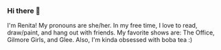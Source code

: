 ### Hi there 👋

I'm Renita! My pronouns are she/her. In my free time, I love to read, draw/paint, and hang out with friends. My favorite shows are: The Office, Gilmore Girls, and Glee. Also, I'm kinda obsessed with boba tea :)


<!--
**renitae/renitae** is a ✨ _special_ ✨ repository because its `README.md` (this file) appears on your GitHub profile.

Here are some ideas to get you started:

- 🔭 I’m currently working on ...
- 🌱 I’m currently learning ...
- 👯 I’m looking to collaborate on ...
- 🤔 I’m looking for help with ...
- 💬 Ask me about ...
- 📫 How to reach me: ...
- 😄 Pronouns: she/her
- ⚡ Fun fact: ...
-->
